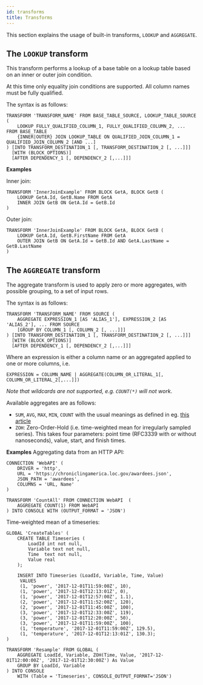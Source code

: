 ```yaml
---
id: transforms
title: Transforms
---
```


This section explains the usage of built-in transforms, `LOOKUP` and `AGGREGATE`.

## The `LOOKUP` transform

This transform performs a lookup of a base table on a lookup table based on an inner or outer join condition.

At this time only equality join conditions are supported. All column names must be fully qualified.

The syntax is as follows:

```
TRANSFORM 'TRANSFORM_NAME' FROM BASE_TABLE_SOURCE, LOOKUP_TABLE_SOURCE (
	LOOKUP FULLY_QUALIFIED_COLUMN_1, FULLY_QUALIFIED_COLUMN_2, ... FROM BASE_TABLE
	{INNER|OUTER} JOIN LOOKUP_TABLE ON QUALIFIED_JOIN_COLUMN_1 = QUALIFIED_JOIN_COLUMN_2 [AND ...] 
) [INTO TRANSFORM_DESTINATION_1 [, TRANSFORM_DESTINATION_2 [, ...]]]
  [WITH (BLOCK_OPTIONS)]
  [AFTER DEPENDENCY_1 [, DEPENDENCY_2 [,...]]]
```

**Examples**

Inner join:
```
TRANSFORM 'InnerJoinExample' FROM BLOCK GetA, BLOCK GetB (
	LOOKUP GetA.Id, GetB.Name FROM GetA
	INNER JOIN GetB ON GetA.Id = GetB.Id
)
```

Outer join:
```
TRANSFORM 'InnerJoinExample' FROM BLOCK GetA, BLOCK GetB (
	LOOKUP GetA.Id, GetB.FirstName FROM GetA
	OUTER JOIN GetB ON GetA.Id = GetB.Id AND GetA.LastName = GetB.LastName
)
```

## The `AGGREGATE` transform

The aggregate transform is used to apply zero or more aggregates, with possible grouping, to a set of input rows. 

The syntax is as follows:

```
TRANSFORM 'TRANSFORM_NAME' FROM SOURCE (
	AGGREGATE EXPRESSION_1 [AS 'ALIAS_1'], EXPRESSION_2 [AS 'ALIAS_2'], ... FROM SOURCE
	[GROUP BY COLUMN_1 [, COLUMN_2 [, ...]]]
) [INTO TRANSFORM_DESTINATION_1 [, TRANSFORM_DESTINATION_2 [, ...]]]
  [WITH (BLOCK_OPTIONS)]
  [AFTER DEPENDENCY_1 [, DEPENDENCY_2 [,...]]]
```

Where an expression is either a column name or an aggregated applied to one or more columns, i.e.

```
EXPRESSION = COLUMN_NAME | AGGREGATE(COLUMN_OR_LITERAL_1[, COLUMN_OR_LITERAL_2[,...]])
```

*Note that wildcards are not supported, e.g. `COUNT(*)` will not work*.

Available aggregates are as follows:

* `SUM`, `AVG`, `MAX`, `MIN`, `COUNT` with the usual meanings as defined in eg. [this article](http://www.sqlservercentral.com/articles/Advanced+Querying/gotchasqlaggregatefunctionsandnull/1947/)
* `ZOH`: Zero-Order-Hold (i.e. time-weighted mean for irregularly sampled series). This takes four parameters: point time (RFC3339 with or without nanoseconds), value, start, and finish times.


**Examples**
Aggregating data from an HTTP API:
```
CONNECTION 'WebAPI' (
	DRIVER = 'http',
	URL = 'https://chroniclingamerica.loc.gov/awardees.json',
	JSON_PATH = 'awardees',
	COLUMNS = 'URL, Name'
)

TRANSFORM 'CountAll' FROM CONNECTION WebAPI  (
	AGGREGATE COUNT(1) FROM WebAPI
) INTO CONSOLE WITH (OUTPUT_FORMAT = 'JSON')

```

Time-weighted mean of a timeseries:

```
GLOBAL 'CreateTables' (
    CREATE TABLE Timeseries (
        LoadId int not null,
        Variable text not null,
        Time  text not null,
        Value real
    );

    INSERT INTO Timeseries (LoadId, Variable, Time, Value)
     VALUES
     (1, 'power', '2017-12-01T11:59:00Z', 10),
     (1, 'power', '2017-12-01T12:13:01Z', 0),
     (1, 'power', '2017-12-01T12:57:00Z', 1.1),
     (2, 'power', '2017-12-01T11:52:00Z', 120),
     (2, 'power', '2017-12-01T11:45:00Z', 100),
     (3, 'power', '2017-12-01T12:33:00Z', 119),
     (3, 'power', '2017-12-01T12:20:00Z', 50),
     (3, 'power', '2017-12-01T11:59:00Z', 100),
     (1, 'temperature', '2017-12-01T11:59:00Z', 129.5),
     (1, 'temperature', '2017-12-01T12:13:01Z', 130.3);
)

TRANSFORM 'Resample' FROM GLOBAL (
    AGGREGATE LoadId, Variable, ZOH(Time, Value, '2017-12-01T12:00:00Z', '2017-12-01T12:30:00Z') As Value
    GROUP BY LoadId, Variable
) INTO CONSOLE
    WITH (Table = 'Timeseries', CONSOLE_OUTPUT_FORMAT='JSON')
```